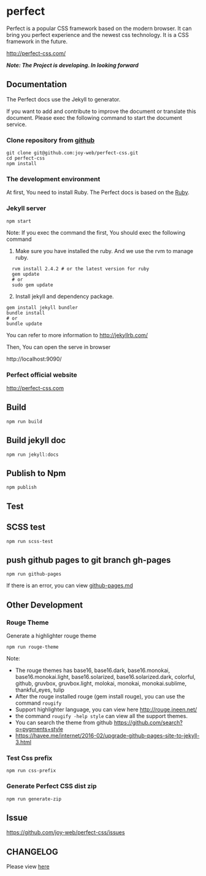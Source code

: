 # perfect
  Perfect is a popular CSS framework based on the modern browser.
  It can bring you perfect experience and the newest css technology.
  It is a CSS framework in the future.
  
  http://perfect-css.com/

**_Note: The Project is developing. In looking forward_**

## Documentation

The Perfect docs use the Jekyll to generator.

If you want to add and contribute to improve the document or translate this document.
Please exec the following command to start the document service.

### Clone repository from [github](https://github.com/joy-web/perfect-css)

```git
git clone git@github.com:joy-web/perfect-css.git
cd perfect-css
npm install
```

### The development environment

At first, You need to install Ruby. The Perfect docs is based on the [Ruby](https://www.ruby-lang.org/zh_cn/).

###  Jekyll server

```npm
npm start
```

Note: If you exec the command the first, You should exec the following command

1. Make sure you have installed the ruby. And we use the rvm to manage ruby.
  ```
    rvm install 2.4.2 # or the latest version for ruby
    gem update 
    # or 
    sudo gem update
  ```
2.  Install jekyll and dependency package.

```
gem install jekyll bundler
bundle install
# or
bundle update
```

You can refer to more information to http://jekyllrb.com/

Then, You can open the serve in browser

http://localhost:9090/

### Perfect official website

http://perfect-css.com


## Build

```
npm run build
```

## Build jekyll doc

```
npm run jekyll:docs
```

## Publish to Npm

```npm
npm publish
```

## Test 

## SCSS test

```npm
npm run scss-test
```

## push github pages to git branch gh-pages
```npm
npm run github-pages
```
If there is an error, you can view [github-pages.md](./github-pages.md)

## Other Development

### Rouge Theme

Generate a highlighter rouge theme

```npm
npm run rouge-theme
```

Note: 
* The rouge themes has base16, base16.dark, base16.monokai, base16.monokai.light, base16.solarized, base16.solarized.dark,
  colorful, github, gruvbox, gruvbox.light, molokai, monokai, monokai.sublime, thankful_eyes, tulip
* After the rouge installed rouge (gem install rouge), you can use the command `rougify`
* Support highlighter language, you can view here http://rouge.jneen.net/
* the command `rougify -help style` can view all the support themes.
* You can search the theme from github https://github.com/search?q=pygments+style
* https://havee.me/internet/2016-02/upgrade-github-pages-site-to-jekyll-3.html

### Test Css prefix
```npm
npm run css-prefix
```

### Generate Perfect CSS dist zip

```npm
npm run generate-zip
```

## Issue

https://github.com/joy-web/perfect-css/issues

## CHANGELOG

Please view [here](./CHANGELOG.md)
